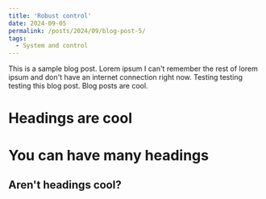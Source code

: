 ```yaml
---
title: 'Robust control'
date: 2024-09-05
permalink: /posts/2024/09/blog-post-5/
tags:
  - System and control
---
```


This is a sample blog post. Lorem ipsum I can't remember the rest of lorem ipsum and don't have an internet connection right now. Testing testing testing this blog post. Blog posts are cool. 

Headings are cool
======

You can have many headings
======

Aren't headings cool?
------
